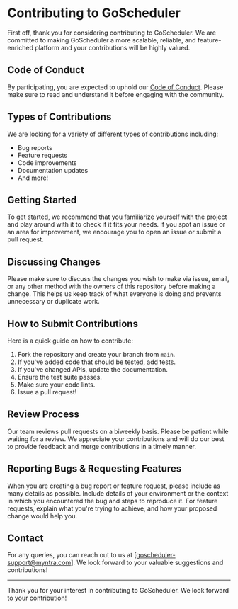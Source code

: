 # Contributing to GoScheduler

First off, thank you for considering contributing to GoScheduler. We are committed to making GoScheduler a more scalable, reliable, and feature-enriched platform and your contributions will be highly valued. 

## Code of Conduct

By participating, you are expected to uphold our [Code of Conduct](CODE-OF-CONDUCT.md). Please make sure to read and understand it before engaging with the community.

## Types of Contributions

We are looking for a variety of different types of contributions including:

- Bug reports
- Feature requests
- Code improvements
- Documentation updates
- And more!

## Getting Started

To get started, we recommend that you familiarize yourself with the project and play around with it to check if it fits your needs. If you spot an issue or an area for improvement, we encourage you to open an issue or submit a pull request.

## Discussing Changes

Please make sure to discuss the changes you wish to make via issue, email, or any other method with the owners of this repository before making a change. This helps us keep track of what everyone is doing and prevents unnecessary or duplicate work.

## How to Submit Contributions

Here is a quick guide on how to contribute:

1. Fork the repository and create your branch from `main`.
2. If you've added code that should be tested, add tests.
3. If you've changed APIs, update the documentation.
4. Ensure the test suite passes.
5. Make sure your code lints.
6. Issue a pull request!

## Review Process
Our team reviews pull requests on a biweekly basis. Please be patient while waiting for a review. We appreciate your contributions and will do our best to provide feedback and merge contributions in a timely manner.


## Reporting Bugs & Requesting Features

When you are creating a bug report or feature request, please include as many details as possible. Include details of your environment or the context in which you encountered the bug and steps to reproduce it. For feature requests, explain what you're trying to achieve, and how your proposed change would help you.

## Contact

For any queries, you can reach out to us at [goscheduler-support@myntra.com]. We look forward to your valuable suggestions and contributions!

---

Thank you for your interest in contributing to GoScheduler. We look forward to your contribution!
